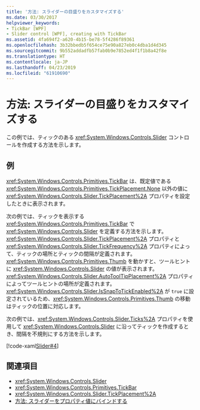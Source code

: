 ```yaml
---
title: '方法: スライダーの目盛りをカスタマイズする'
ms.date: 03/30/2017
helpviewer_keywords:
- TickBar [WPF]
- Slider control [WPF], creating with TickBar
ms.assetid: 4fa694f2-a620-4b15-be78-5f4286f89361
ms.openlocfilehash: 3b32bbedb5f654ce75e90a827eb0c4dba1d4d345
ms.sourcegitcommit: 9b552addadfb57fab0b9e7852ed4f1f1b8a42f8e
ms.translationtype: HT
ms.contentlocale: ja-JP
ms.lasthandoff: 04/23/2019
ms.locfileid: "61910690"
---
```

# <a name="how-to-customize-the-ticks-on-a-slider"></a>方法: スライダーの目盛りをカスタマイズする
この例では、ティックのある <xref:System.Windows.Controls.Slider> コントロールを作成する方法を示します。  
  
## <a name="example"></a>例  
 <xref:System.Windows.Controls.Primitives.TickBar> は、既定値である <xref:System.Windows.Controls.Primitives.TickPlacement.None> 以外の値に <xref:System.Windows.Controls.Slider.TickPlacement%2A> プロパティを設定したときに表示されます。  
  
 次の例では、ティックを表示する <xref:System.Windows.Controls.Primitives.TickBar> で <xref:System.Windows.Controls.Slider> を定義する方法を示します。 <xref:System.Windows.Controls.Slider.TickPlacement%2A> プロパティと <xref:System.Windows.Controls.Slider.TickFrequency%2A> プロパティによって、ティックの場所とティックの間隔が定義されます。 <xref:System.Windows.Controls.Primitives.Thumb> を動かすと、ツールヒントに <xref:System.Windows.Controls.Slider> の値が表示されます。 <xref:System.Windows.Controls.Slider.AutoToolTipPlacement%2A> プロパティによってツールヒントの場所が定義されます。 <xref:System.Windows.Controls.Slider.IsSnapToTickEnabled%2A> が `true` に設定されているため、<xref:System.Windows.Controls.Primitives.Thumb> の移動はティックの位置に対応します。  
  
 次の例では、<xref:System.Windows.Controls.Slider.Ticks%2A> プロパティを使用して <xref:System.Windows.Controls.Slider> に沿ってティックを作成するとき、間隔を不規則にする方法を示します。  
  
 [!code-xaml[Slider#4](~/samples/snippets/xaml/VS_Snippets_Wpf/Slider/xaml/window1.xaml#4)]  
  
## <a name="see-also"></a>関連項目

- <xref:System.Windows.Controls.Slider>
- <xref:System.Windows.Controls.Primitives.TickBar>
- <xref:System.Windows.Controls.Slider.TickPlacement%2A>
- [方法: スライダーをプロパティ値にバインドする](https://docs.microsoft.com/previous-versions/dotnet/netframework-3.5/ms788716(v=vs.90))
